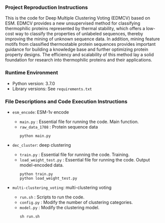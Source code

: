 ### Project Reproduction Instructions
This is the code for Deep Multiple Clustering Voting (EDMCV) based on ESM.
EDMCV provides a new unsupervised method for classifying thermophilic proteins represented by thermal stability, which offers a low-cost way to classify the properties of unlabeled sequences, thereby improving the mining of unknown sequence data. 
In addition, mining feature motifs from classified thermostable protein sequences provides important guidance for building a knowledge base and further optimizing protein property designs. 
The efficiency and scalability of this method lay a solid foundation for research into thermophilic proteins and their applications.

### Runtime Environment
- Python version: 3.7.0
- Library versions: See `requirements.txt`

### File Descriptions and Code Execution Instructions
- `esm_encode`: ESM-1v encode
  - `main.py` : Essential file for running the code. Main function.
  - `raw_data_1708` : Protein sequence data
      ```
      python main.py
      ```
      
- `dec_cluster`: deep clustering
  - `train.py` : Essential file for running the code. Training.
  - `load_weight_test.py` : Essential file for running the code. Output model-encoded data.
      ```
      python train.py
      python load_weight_test.py
      ```

- `multi-clustering_voting`: multi-clustering voting
  - `run.sh` : Scripts to run the code.
  - `config.py` : Modify the number of clustering categories.
  - `model.py` : Modify the clustering model.
      ```
      sh run.sh
      ```
